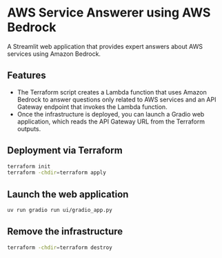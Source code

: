 # AWS Service Answerer using AWS Bedrock

A Streamlit web application that provides expert answers about AWS services using Amazon Bedrock.

## Features
- The Terraform script creates a Lambda function that uses Amazon Bedrock to answer questions only related to AWS services and an API Gateway endpoint that invokes the Lambda function.
- Once the infrastructure is deployed, you can launch a Gradio web application, which reads the API Gateway URL from the Terraform outputs.

## Deployment via Terraform

```bash
terraform init
terraform -chdir=terraform apply
```

## Launch the web application 

```bash
uv run gradio run ui/gradio_app.py
```

## Remove the infrastructure

```bash
terraform -chdir=terraform destroy
```